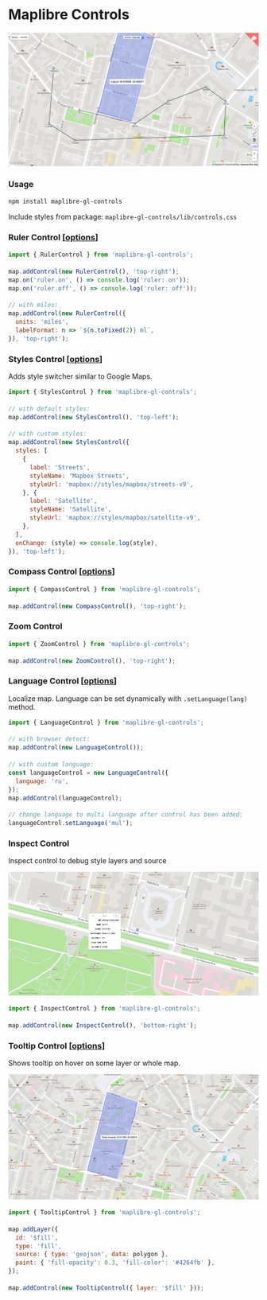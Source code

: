# Maplibre Controls

[![Preview](./docs/map.png)](https://prashis.github.io/maplibre-gl-controls/)

### Usage

```bash
npm install maplibre-gl-controls
```

Include styles from package: `maplibre-gl-controls/lib/controls.css`

### Ruler Control [[options](https://github.com/prashis/maplibre-gl-controls/blob/master/src/RulerControl/RulerControl.ts#L19)]

```javascript
import { RulerControl } from 'maplibre-gl-controls';

map.addControl(new RulerControl(), 'top-right');
map.on('ruler.on', () => console.log('ruler: on'));
map.on('ruler.off', () => console.log('ruler: off'));

// with miles:
map.addControl(new RulerControl({
  units: 'miles',
  labelFormat: n => `${n.toFixed(2)} ml`,
}), 'top-right');
```

### Styles Control [[options](https://github.com/prashis/maplibre-gl-controls/blob/master/src/StylesControl/StylesControl.ts#L5)]

Adds style switcher similar to Google Maps.

```javascript
import { StylesControl } from 'maplibre-gl-controls';

// with default styles:
map.addControl(new StylesControl(), 'top-left');

// with custom styles:
map.addControl(new StylesControl({
  styles: [
    {
      label: 'Streets',
      styleName: 'Mapbox Streets',
      styleUrl: 'mapbox://styles/mapbox/streets-v9',
    }, {
      label: 'Satellite',
      styleName: 'Satellite',
      styleUrl: 'mapbox://styles/mapbox/satellite-v9',
    },
  ],
  onChange: (style) => console.log(style),
}), 'top-left');
```

### Compass Control [[options](https://github.com/prashis/maplibre-gl-controls/blob/master/src/CompassControl/CompassControl.ts#L5)]

```javascript
import { CompassControl } from 'maplibre-gl-controls';

map.addControl(new CompassControl(), 'top-right');
```

### Zoom Control

```javascript
import { ZoomControl } from 'maplibre-gl-controls';

map.addControl(new ZoomControl(), 'top-right');
```

### Language Control [[options](https://github.com/prashis/maplibre-gl-controls/blob/master/src/LanguageControl/LanguageControl.ts#L7)]

Localize map. Language can be set dynamically with `.setLanguage(lang)` method.

```javascript
import { LanguageControl } from 'maplibre-gl-controls';

// with browser detect:
map.addControl(new LanguageControl());

// with custom language:
const languageControl = new LanguageControl({
  language: 'ru',
});
map.addControl(languageControl);

// change language to multi language after control has been added:
languageControl.setLanguage('mul');
```

### Inspect Control

Inspect control to debug style layers and source

![Inspect Control](./docs/inspect.png)

```javascript
import { InspectControl } from 'maplibre-gl-controls';

map.addControl(new InspectControl(), 'bottom-right');
```

### Tooltip Control [[options](https://github.com/prashis/maplibre-gl-controls/blob/master/src/TooltipControl/TooltipControl.ts#L4)]

Shows tooltip on hover on some layer or whole map.

![Tooltip Control](./docs/tooltip.png)

```javascript
import { TooltipControl } from 'maplibre-gl-controls';

map.addLayer({
  id: '$fill',
  type: 'fill',
  source: { type: 'geojson', data: polygon },
  paint: { 'fill-opacity': 0.3, 'fill-color': '#4264fb' },
});

map.addControl(new TooltipControl({ layer: '$fill' }));
```

